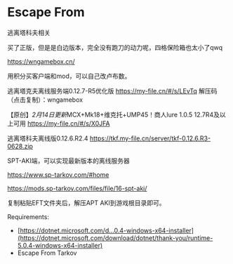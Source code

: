 # Escape From
逃离塔科夫相关

买了正版，但是是白边版本，完全没有跑刀的动力呢，四格保险箱也太小了qwq



https://wngamebox.cn/

用积分买客户端和mod，可以自己改卢布数。

逃离塔克夫离线服务端0.12.7-R5优化版 https://my-file.cn/#/s/LEvTq 解压码（点击复制）：wngamebox

【原创】*2月14日更新*MCX+Mk18+维克托+UMP45！商人lure 1.0.5 12.7R4及以上可用 https://my-file.cn/#/s/X0JFA

逃离塔科夫离线版0.12.6.R2.4 https://tkf.my-file.cn/server/tkf-0.12.6.R3-0628.zip



SPT-AKI端，可以实现最新版本的离线服务器

https://www.sp-tarkov.com/#home

https://mods.sp-tarkov.com/files/file/16-spt-aki/

复制粘贴EFT文件夹后，解压APT AKI到游戏根目录即可。



Requirements:

- [https://dotnet.microsoft.com/d…0.4-windows-x64-installer](https://dotnet.microsoft.com/download/dotnet/thank-you/runtime-5.0.4-windows-x64-installer)
- Escape From Tarkov
